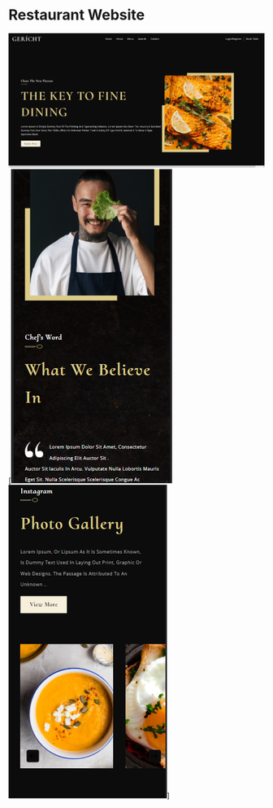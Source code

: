 # Restaurant Website

<img src="https://github.com/matthewowallace/RestaurantWebsite/blob/main/1.png"/>
[<img src="https://github.com/matthewowallace/RestaurantWebsite/blob/main/Screenshot%202022-02-06%20201616.png"/>
<img src="https://github.com/matthewowallace/RestaurantWebsite/blob/main/Screenshot%202022-02-06%20201752.png"/>]
